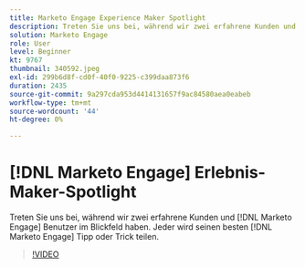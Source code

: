 ```yaml
---
title: Marketo Engage Experience Maker Spotlight
description: Treten Sie uns bei, während wir zwei erfahrene Kunden und [!DNL Marketo Engage] Benutzer im Blickpunkt haben. Jeder gibt sein bestes [!DNL Marketo Engage] Tipp oder Trick frei.
solution: Marketo Engage
role: User
level: Beginner
kt: 9767
thumbnail: 340592.jpeg
exl-id: 299b6d8f-cd0f-40f0-9225-c399daa873f6
duration: 2435
source-git-commit: 9a297cda953d4414131657f9ac84580aea0eabeb
workflow-type: tm+mt
source-wordcount: '44'
ht-degree: 0%

---
```


# [!DNL Marketo Engage] Erlebnis-Maker-Spotlight

Treten Sie uns bei, während wir zwei erfahrene Kunden und [!DNL Marketo Engage] Benutzer im Blickfeld haben. Jeder wird seinen besten [!DNL Marketo Engage] Tipp oder Trick teilen.

>[!VIDEO](https://video.tv.adobe.com/v/340592/?quality=12&learn=on)
